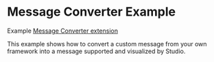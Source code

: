 # Message Converter Example

Example [Message Converter extension](https://foxglove.dev/docs/studio/extensions/getting-started#message-converters)

This example shows how to convert a custom message from your own framework into a message supported
and visualized by Studio.
